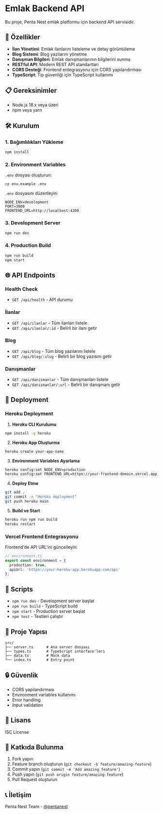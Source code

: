 # Emlak Backend API

Bu proje, Penta Nest emlak platformu için backend API servisidir.

## 🚀 Özellikler

- **İlan Yönetimi**: Emlak ilanlarını listeleme ve detay görüntüleme
- **Blog Sistemi**: Blog yazılarını yönetme
- **Danışman Bilgileri**: Emlak danışmanlarının bilgilerini sunma
- **RESTful API**: Modern REST API standartları
- **CORS Desteği**: Frontend entegrasyonu için CORS yapılandırması
- **TypeScript**: Tip güvenliği için TypeScript kullanımı

## 📋 Gereksinimler

- Node.js 18.x veya üzeri
- npm veya yarn

## 🛠️ Kurulum

### 1. Bağımlılıkları Yükleme

```bash
npm install
```

### 2. Environment Variables

`.env` dosyası oluşturun:

```bash
cp env.example .env
```

`.env` dosyasını düzenleyin:

```env
NODE_ENV=development
PORT=3000
FRONTEND_URL=http://localhost:4200
```

### 3. Development Server

```bash
npm run dev
```

### 4. Production Build

```bash
npm run build
npm start
```

## 🌐 API Endpoints

### Health Check
- `GET /api/health` - API durumu

### İlanlar
- `GET /api/ilanlar` - Tüm ilanları listele
- `GET /api/ilanlar/:id` - Belirli bir ilanı getir

### Blog
- `GET /api/blog` - Tüm blog yazılarını listele
- `GET /api/blog/:slug` - Belirli bir blog yazısını getir

### Danışmanlar
- `GET /api/danismanlar` - Tüm danışmanları listele
- `GET /api/danismanlar/:url` - Belirli bir danışmanı getir

## 🚀 Deployment

### Heroku Deployment

1. **Heroku CLI Kurulumu**
```bash
npm install -g heroku
```

2. **Heroku App Oluşturma**
```bash
heroku create your-app-name
```

3. **Environment Variables Ayarlama**
```bash
heroku config:set NODE_ENV=production
heroku config:set FRONTEND_URL=https://your-frontend-domain.vercel.app
```

4. **Deploy Etme**
```bash
git add .
git commit -m "Heroku deployment"
git push heroku main
```

5. **Build ve Start**
```bash
heroku run npm run build
heroku restart
```

### Vercel Frontend Entegrasyonu

Frontend'de API URL'ini güncelleyin:

```typescript
// environment.ts
export const environment = {
  production: true,
  apiUrl: 'https://your-heroku-app.herokuapp.com/api'
};
```

## 🔧 Scripts

- `npm run dev` - Development server başlat
- `npm run build` - TypeScript build
- `npm start` - Production server başlat
- `npm test` - Testleri çalıştır

## 📁 Proje Yapısı

```
src/
├── server.ts      # Ana server dosyası
├── types.ts       # TypeScript interface'leri
├── data.ts        # Mock data
└── index.ts       # Entry point
```

## 🔒 Güvenlik

- CORS yapılandırması
- Environment variables kullanımı
- Error handling
- Input validation

## 📝 Lisans

ISC License

## 🤝 Katkıda Bulunma

1. Fork yapın
2. Feature branch oluşturun (`git checkout -b feature/amazing-feature`)
3. Commit yapın (`git commit -m 'Add amazing feature'`)
4. Push yapın (`git push origin feature/amazing-feature`)
5. Pull Request oluşturun

## 📞 İletişim

Penta Nest Team - [@pentanest](https://github.com/pentanest)

